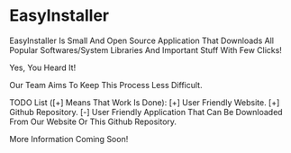 # EasyInstaller

EasyInstaller Is Small And Open Source Application That Downloads All Popular Softwares/System Libraries And Important Stuff With Few Clicks!

Yes, You Heard It!

Our Team Aims To Keep This Process Less Difficult.

TODO List ([+] Means That Work Is Done):
[+] User Friendly Website.
[+] Github Repository.
[-] User Friendly Application That Can Be Downloaded From Our Website Or This Github Repository.

More Information Coming Soon!
